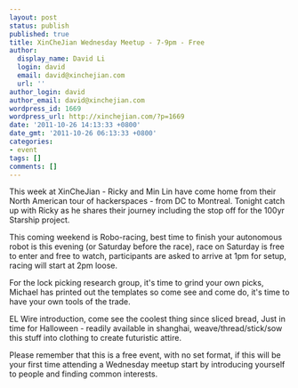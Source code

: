 ```yaml
---
layout: post
status: publish
published: true
title: XinCheJian Wednesday Meetup - 7-9pm - Free
author:
  display_name: David Li
  login: david
  email: david@xinchejian.com
  url: ''
author_login: david
author_email: david@xinchejian.com
wordpress_id: 1669
wordpress_url: http://xinchejian.com/?p=1669
date: '2011-10-26 14:13:33 +0800'
date_gmt: '2011-10-26 06:13:33 +0800'
categories:
- event
tags: []
comments: []
---
```

<p>This week at XinCheJian - Ricky and Min Lin have come home from their North American tour of hackerspaces - from DC to Montreal. Tonight catch up with Ricky as he shares their journey including the stop off for the 100yr Starship project.</p></p>
<p>This coming weekend is Robo-racing, best time to finish your autonomous robot is this evening (or Saturday before the race), race on Saturday is free to enter and free to watch, participants are asked to arrive at 1pm for setup, racing will start at 2pm loose.</p></p>
<p>For the lock picking research group, it's time to grind your own picks, Michael has printed out the templates so come see and come do, it's time to have your own tools of the trade.</p></p>
<p>EL Wire introduction, come see the coolest thing since sliced bread, Just in time for Halloween - readily available in shanghai, weave/thread/stick/sow this stuff into clothing to create futuristic attire.</p></p>
<p>Please remember that this is a free event, with no set format, if this will be your first time attending a Wednesday meetup start by introducing yourself to people and finding common interests.</p></p>
<p></p></p>
